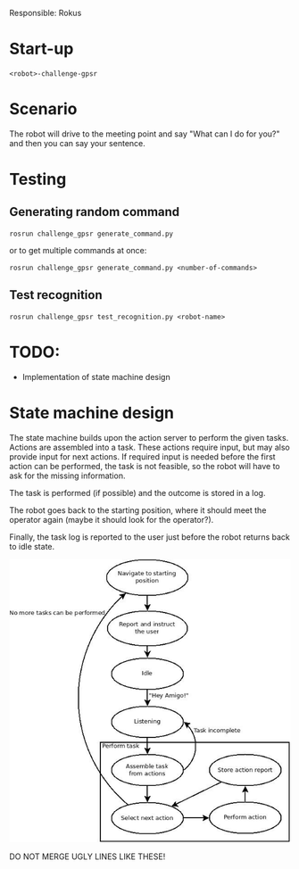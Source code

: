 Responsible: Rokus

# Start-up

    <robot>-challenge-gpsr

# Scenario

The robot will drive to the meeting point and say "What can I do for you?" and then you can say your sentence.

# Testing

## Generating random command

    rosrun challenge_gpsr generate_command.py

or to get multiple commands at once:

    rosrun challenge_gpsr generate_command.py <number-of-commands>

## Test recognition

    rosrun challenge_gpsr test_recognition.py <robot-name>

# TODO:
 - Implementation of state machine design

# State machine design

The state machine builds upon the action server to perform the given tasks. Actions are assembled into a task. These actions require input, but may also provide input for next actions. If required input is needed before the first action can be performed, the task is not feasible, so the robot will have to ask for the missing information.

The task is performed (if possible) and the outcome is stored in a log. 

The robot goes back to the starting position, where it should meet the operator again (maybe it should look for the operator?). 

Finally, the task log is reported to the user just before the robot returns back to idle state.

![GPSR flow chart](doc/GPSR.jpeg)

DO NOT MERGE UGLY LINES LIKE THESE!
